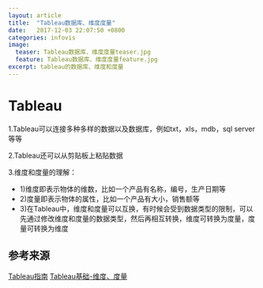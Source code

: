 ```yaml
---
layout: article
title:  "Tableau数据库、维度度量"
date:   2017-12-03 22:07:50 +0800
categories: infovis 
image:
  teaser: Tableau数据库、维度度量teaser.jpg
  feature: Tableau数据库、维度度量feature.jpg
excerpt: tableau的数据库、维度和度量
---
```


# Tableau
1.Tableau可以连接多种多样的数据以及数据库，例如txt，xls，mdb，sql server等等

2.Tableau还可以从剪贴板上粘贴数据

3.维度和度量的理解：
- 1)维度即表示物体的维数，比如一个产品有名称，编号，生产日期等
- 2)度量即表示物体的属性，比如一个产品有大小，销售额等
- 3)在Tableau中，维度和度量可以互换，有时候会受到数据类型的限制，可以先通过修改维度和度量的数据类型，然后再相互转换，维度可转换为度量，度量可转换为维度

## 参考来源
[Tableau指南](https://www.tableau.com/support/help)
[Tableau基础-维度、度量](https://www.jianshu.com/p/a3209519e17e)